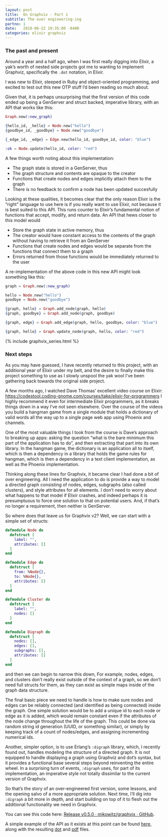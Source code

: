 ```yaml
---
layout: post
title:  On Graphvix - Part 1
subtitle: The over engineering-ing
partno: 1
date:   2018-06-22 19:35:00 -0400
categories: elixir graphviz
---
```


### The past and present
Around a year and a half ago, when I was first really digging into Elixir, a yak’s worth of nested side projects got me to wanting to implement Graphviz, specifically the `.dot` notation, in Elixir.

I was new to Elixir, steeped in Ruby and object-oriented programming, and excited to test out this new OTP stuff I’d been reading so much about.

Given that, it is perhaps unsurprising that the first version of this code ended up being a GenServer and struct backed, imperative library, with an API that works like this:

```elixir
Graph.new(:new_graph)

{hello_id, _hello} = Node.new("hello")
{goodbye_id, _goodbye} = Node.new("goodbye")

{_edge_id, _edge} = Edge.new(hello_id, goodbye_id, color: "blue")

:ok = Node.update(hello_id, color: "red")
```

A few things worth noting about this implementation:

* The graph state is stored in a GenServer, thus
* The graph structure and contents are opaque to the creator
* Functions that create nodes and edges implicitly attach them to the graph
* There is no feedback to confirm a node has been updated succesfully

Looking at these qualities, it becomes clear that the only reason Elixir is the “right” language to use here is if you really want to use Elixir, not because it is best suited to this API. This runs counter to Elixir’s fundamental notion of functions that accept, modify, and return data. An API that hews closer to this model would

* Store the graph state in active memory, thus
* The creator would have constant access to the contents of the graph without having to retrieve it from an GenServer
* Functions that create nodes and edges would be separate from the functions that connect them to a graph
* Errors returned from those functions would be immediately returned to the user

A re-implementation of the above code in this new API might look something like this:

```elixir
graph = Graph.new(:new_graph)

hello = Node.new("hello")
goodbye = Node.new("goodbye")

{graph, hello} = Graph.add_node(graph, hello)
{graph, goodbye} = Graph.add_node(graph, goodbye)

{graph, edge} = Graph.add_edge(graph, hello, goodbye, color: "blue")

{graph, hello} = Graph.update_node(graph, hello, color: "red")
```

{% include graphvix_series.html %}

### Next steps
As you may have guessed, I have recently returned to this project, with an additional year of Elixir under my belt, and the desire to finally make this project something to use as I slowly unspool the yak wool I’ve been gathering back towards the original side project.

A few months ago, I watched Dave Thomas’ excellent video course on Elixir: https://codestool.coding-gnome.com/courses/take/elixir-for-programmers
I highly recommend it even for intermediate Elixir programmers, as it breaks things down in a way I’ve not seen elsewhere. Over the course of the videos you build a hangman game from a single module that holds a dictionary of valid words all the way up to a single page web app using Phoenix and channels.

One of the most valuable things I took from the course is Dave’s approach to breaking up apps: asking the question “what is the bare minimum this part of the application has to do”, and then extracting that part into its own library. In the hangman game, the dictionary is an application all to itself, which is then a dependency in a library that holds the game rules for hangman, which is then a dependency in a text client implementation, as well as the Phoenix implementation.

Thinking along these lines for Graphvix, it became clear I had done a bit of over engineering. All I need the application to do is provide a way to model a directed graph consisting of nodes, edges, subgraphs (also called clusters), and style attributes for all elements. I don’t need to worry about what happens to that model if Elixir crashes, and indeed perhaps it is presumptuous to force one solution to that on potential users. And, if that’s no longer a requirement, then neither is GenServer.

So where does that leave us for Graphvix v2? Well, we can start with a simple set of structs:

```elixir
defmodule Node do
  defstruct [
    label: "",
    attributes: []
  ]
end

defmodule Edge do
  defstruct [
    from: %Node{},
    to: %Node{},
    attributes: []
  ]
end

defmodule Cluster do
  defstruct [
    label: "",
    nodes: []
  ]
end

defmodule Digraph do
  defstruct [
    nodes: [],
    edges: [],
    subgraphs: [],
    attributes: []
  ]
end
```

and then we can begin to narrow this down, For example,  nodes, edges, and clusters don’t really exist outside of the context of a graph, so we don’t need full structs for them, as they can exist as simple maps inside of the graph data structure.

The final basic piece we need to handle is how to make sure nodes and edges can be reliably connected (and identified as being connected) inside the graph. One simple solution would be to add a unique id to each node or edge as it is added, which would remain constant even if the attributes of the node change throughout the life of the graph. This could be done via random string id generation (UUID, or something similar), or simply by keeping track of a count of nodes/edges, and assigning incrementing numerical ids.

Another, simpler option, is to use Erlang’s `:digraph` library, which, I recently found out, handles modeling the structure of a directed graph. It is not equipped to handle displaying a graph using Graphviz and dot’s syntax, but it provides a functional base several steps beyond reinventing the entire wheel. In a surprising turn of events, `:digraph` uses, for part of its implementation, an imperative style not totally dissimilar to the current version of Graphvix.

So that’s the story of an over-engineered first version, some lessons, and the opening salvo of a more appropriate solution. Next time, I’ll dig into `:digraph` a bit more in depth, and start building on top of it to flesh out the additional functionality we need in Graphvix.

 You can see this code here: [Release v0.5.0 · mikowitz/graphvix · GitHub](https://github.com/mikowitz/graphvix/releases/tag/v0.5.0).

 A simple example of the API as it exists at this point can be found [here](https://github.com/mikowitz/graphvix/blob/v0.5.0/examples/basic.ex), along with the resulting [dot](https://github.com/mikowitz/graphvix/blob/v0.5.0/examples/basic.dot) and [pdf](https://github.com/mikowitz/graphvix/blob/v0.5.0/examples/basic.pdf) files.
